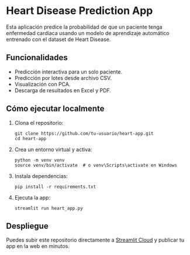 
# Heart Disease Prediction App

Esta aplicación predice la probabilidad de que un paciente tenga enfermedad cardíaca usando un modelo de aprendizaje automático entrenado con el dataset de Heart Disease.

## Funcionalidades

- Predicción interactiva para un solo paciente.
- Predicción por lotes desde archivo CSV.
- Visualización con PCA.
- Descarga de resultados en Excel y PDF.

## Cómo ejecutar localmente

1. Clona el repositorio:
   ```
   git clone https://github.com/tu-usuario/heart-app.git
   cd heart-app
   ```

2. Crea un entorno virtual y activa:
   ```
   python -m venv venv
   source venv/bin/activate  # o venv\Scripts\activate en Windows
   ```

3. Instala dependencias:
   ```
   pip install -r requirements.txt
   ```

4. Ejecuta la app:
   ```
   streamlit run heart_app.py
   ```

## Despliegue

Puedes subir este repositorio directamente a [Streamlit Cloud](https://streamlit.io/cloud) y publicar tu app en la web en minutos.
